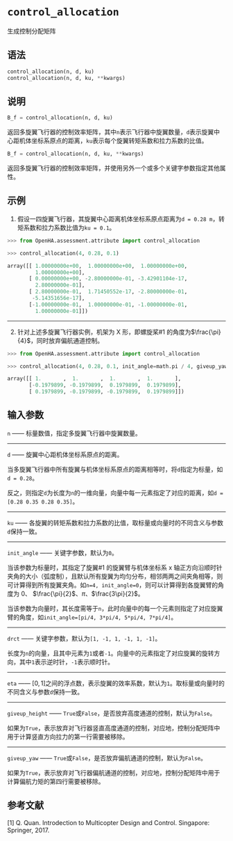 # `control_allocation`

生成控制分配矩阵

## 语法

```python
control_allocation(n, d, ku)
control_allocation(n, d, ku, **kwargs)
```

## 说明

```python
B_f = control_allocation(n, d, ku)
```

返回多旋翼飞行器的控制效率矩阵，其中`n`表示飞行器中旋翼数量，`d`表示旋翼中心距机体坐标系原点的距离，`ku`表示每个旋翼转矩系数和拉力系数的比值。

```python
B_f = control_allocation(n, d, ku, **kwargs)
```

返回多旋翼飞行器的控制效率矩阵，并使用另外一个或多个关键字参数指定其他属性。

## 示例

1. 假设一四旋翼飞行器，其旋翼中心距离机体坐标系原点距离为`d = 0.28 m`，转矩系数和拉力系数比值为`ku = 0.1`。

```python
>>> from OpenHA.assessment.attribute import control_allocation

>>> control_allocation(4, 0.28, 0.1)

array([[ 1.00000000e+00,  1.00000000e+00,  1.00000000e+00,
         1.00000000e+00],
       [ 0.00000000e+00, -2.80000000e-01, -3.42901104e-17,
         2.80000000e-01],
       [ 2.80000000e-01,  1.71450552e-17, -2.80000000e-01,
        -5.14351656e-17],
       [-1.00000000e-01,  1.00000000e-01, -1.00000000e-01,
         1.00000000e-01]])
```

---

2. 针对上述多旋翼飞行器实例，机架为 X 形，即螺旋桨\#1 的角度为$\frac{\pi}{4}$，同时放弃偏航通道控制。

```python
>>> from OpenHA.assessment.attribute import control_allocation

>>> control_allocation(4, 0.28, 0.1, init_angle=math.pi / 4, giveup_yaw=True)

array([[ 1.       ,  1.       ,  1.       ,  1.       ],
       [-0.1979899, -0.1979899,  0.1979899,  0.1979899],
       [ 0.1979899, -0.1979899, -0.1979899,  0.1979899]])
```

## 输入参数

`n` —— 标量数值，指定多旋翼飞行器中旋翼数量。

---

`d` —— 旋翼中心距机体坐标系原点的距离。

当多旋翼飞行器中所有旋翼与机体坐标系原点的距离相等时，将`d`指定为标量，如`d = 0.28`。

反之，则指定`d`为长度为`n`的一维向量，向量中每一元素指定了对应的距离，如`d = [0.28 0.35 0.28 0.35]`。

---

`ku` —— 各旋翼的转矩系数和拉力系数的比值，取标量或向量时的不同含义与参数`d`保持一致。

---

`init_angle` —— 关键字参数，默认为`0`。

当该参数为标量时，其指定了旋翼\#1 的旋翼臂与机体坐标系 x 轴正方向沿顺时针夹角的大小（弧度制），且默认所有旋翼为均匀分布，相邻两两之间夹角相等，则可计算得到所有旋翼夹角。如`n=4, init_angle=0`，则可以计算得到各旋翼臂的角度为 0、 $\frac{\pi}{2}$、$\pi$、$\frac{3\pi}{2}$。

当该参数为向量时，其长度需等于`n`，此时向量中的每一个元素则指定了对应旋翼臂的角度，如`init_angle=[pi/4, 3*pi/4, 5*pi/4, 7*pi/4]`。

---

`drct` —— 关键字参数，默认为`[1, -1, 1, -1, 1, -1]`。

长度为`n`的向量，且其中元素为`1`或者`-1`。向量中的元素指定了对应旋翼的旋转方向，其中`1`表示逆时针，`-1`表示顺时针。

---

`eta` —— $[0,1]$之间的浮点数，表示旋翼的效率系数，默认为`1`。取标量或向量时的不同含义与参数`d`保持一致。

---

`giveup_height` —— `True`或`False`，是否放弃高度通道的控制，默认为`False`。

如果为`True`，表示放弃对飞行器竖直高度通道的控制，对应地，控制分配矩阵中用于计算竖直方向拉力的第一行需要被移除。

---

`giveup_yaw` —— `True`或`False`，是否放弃偏航通道的控制，默认为`False`。

如果为`True`，表示放弃对飞行器偏航通道的控制，对应地，控制分配矩阵中用于计算偏航力矩的第四行需要被移除。

## 参考文献

[1] Q. Quan. Introdection to Multicopter Design and Control. Singapore: Springer, 2017.
